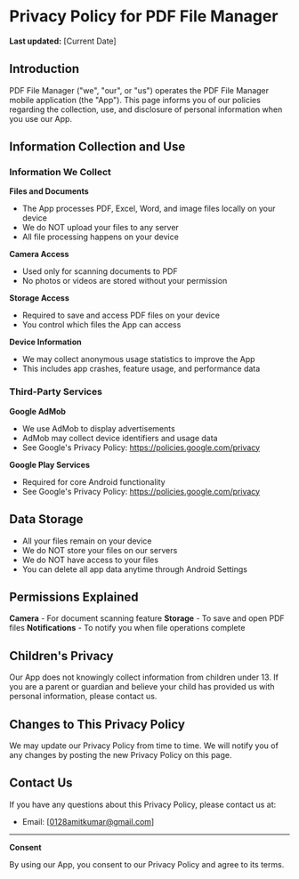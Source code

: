 # Privacy Policy for PDF File Manager

**Last updated:** [Current Date]

## Introduction

PDF File Manager ("we", "our", or "us") operates the PDF File Manager mobile application (the "App"). This page informs you of our policies regarding the collection, use, and disclosure of personal information when you use our App.

## Information Collection and Use

### Information We Collect

**Files and Documents**
- The App processes PDF, Excel, Word, and image files locally on your device
- We do NOT upload your files to any server
- All file processing happens on your device

**Camera Access**
- Used only for scanning documents to PDF
- No photos or videos are stored without your permission

**Storage Access**
- Required to save and access PDF files on your device
- You control which files the App can access

**Device Information**
- We may collect anonymous usage statistics to improve the App
- This includes app crashes, feature usage, and performance data

### Third-Party Services

**Google AdMob**
- We use AdMob to display advertisements
- AdMob may collect device identifiers and usage data
- See Google's Privacy Policy: https://policies.google.com/privacy

**Google Play Services**
- Required for core Android functionality
- See Google's Privacy Policy: https://policies.google.com/privacy

## Data Storage

- All your files remain on your device
- We do NOT store your files on our servers
- We do NOT have access to your files
- You can delete all app data anytime through Android Settings

## Permissions Explained

**Camera** - For document scanning feature
**Storage** - To save and open PDF files
**Notifications** - To notify you when file operations complete

## Children's Privacy

Our App does not knowingly collect information from children under 13. If you are a parent or guardian and believe your child has provided us with personal information, please contact us.

## Changes to This Privacy Policy

We may update our Privacy Policy from time to time. We will notify you of any changes by posting the new Privacy Policy on this page.

## Contact Us

If you have any questions about this Privacy Policy, please contact us at:
- Email: [0128amitkumar@gmail.com]

---

**Consent**

By using our App, you consent to our Privacy Policy and agree to its terms.
